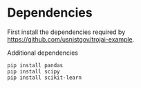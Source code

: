 
# Dependencies

First install the dependencies required by https://github.com/usnistgov/trojai-example.

Additional dependencies
```
pip install pandas
pip install scipy
pip install scikit-learn
```
